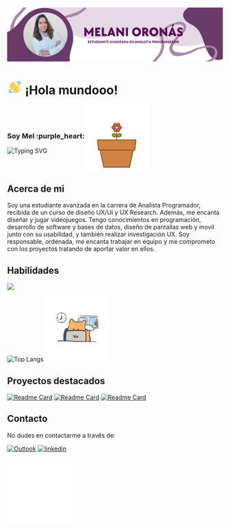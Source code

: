 ![PortadaGithub](https://github.com/mmmmel16/mmmmel16/blob/main/PortadaGithubMel.png)

# <img src="https://github.com/mmmmel16/mmmmel16/blob/main/wave-hello.gif" alt="GIF Wave" width="35"> ¡Hola mundooo!

<div style="display:flex; flex-direction:row; align-items: center;">
  <div>
    <h3>Soy Mel :purple_heart:</h3>
    <img src="https://readme-typing-svg.herokuapp.com?font=Arvo&size=25&pause=100&color=AA87A8&vCenter=true&random=false&width=435&lines=Analista+Programadora;Dise%C3%B1adora+UX%2FUI;Desarrolladora+Web;Investigadora+UX" alt="Typing SVG" />
  </div>
  <div>
    <img src="https://github.com/mmmmel16/mmmmel16/blob/main/greet-hand.gif" alt="GIF greet" width="150">
  </div>
</div>

## Acerca de mi
Soy una estudiante avanzada en la carrera de Analista Programador, recibida de un curso de diseño UX/UI y UX Research. Además, me encanta diseñar y jugar videojuegos.
Tengo conocimientos en programación, desarrollo de software y bases de datos, diseño de pantallas web y movil junto con su usabilidad, y también realizar investigación UX.
Soy responsable, ordenada, me encanta trabajar en equipo y me comprometo con los proyectos tratando de aportar valor en ellos.

## Habilidades
<img src="https://skillicons.dev/icons?i=github,git,c,cpp,java,html,css,js,bootstrap,jquery,mysql,php,py,react,figma,vscode,idea" />

![Top Langs](https://github-readme-stats.vercel.app/api/top-langs/?username=mmmmel16&layout=compact) <img src="https://github.com/mmmmel16/mmmmel16/blob/main/desktop-computer.gif" width="150">

## Proyectos destacados
[![Readme Card](https://github-readme-stats.vercel.app/api/pin/?username=mmmmel16&repo=ProyectoVet-FRONTEND&bg_color=e6d8e7&title_color=693b69&text_color=black)](https://github.com/mmmmel16/ProyectoVet-FRONTEND)
[![Readme Card](https://github-readme-stats.vercel.app/api/pin/?username=mmmmel16&repo=ProyectoStreaming---FrontEnd&bg_color=e6d8e7&title_color=693b69&text_color=black)](https://github.com/mmmmel16/ProyectoStreaming---FrontEnd)
[![Readme Card](https://github-readme-stats.vercel.app/api/pin/?username=mmmmel16&repo=ProyectoStreaming---BackEnd&bg_color=e6d8e7&title_color=693b69&text_color=black)](https://github.com/mmmmel16/ProyectoStreaming---BackEnd)


## Contacto
No dudes en contactarme a través de:

[![Outlook](https://img.shields.io/badge/Outlook-blueviolet?style=for-the-badge&logo=microsoft-outlook&logoColor=white)](mailto:melisol9@hotmail.com) 
[![linkedin](https://img.shields.io/badge/linkedin-blueviolet?style=for-the-badge&logo=linkedin&logoColor=white)](https://www.linkedin.com/in/melani-oron%C3%A1s/)

<img src="https://github.com/mmmmel16/mmmmel16/blob/main/contact-me.gif" width="150">
